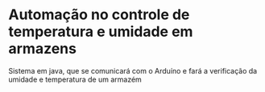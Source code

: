 # Automação no controle de temperatura e umidade em armazens
Sistema em java, que se comunicará com o Arduíno e fará a verificação da umidade e temperatura de um armazém
